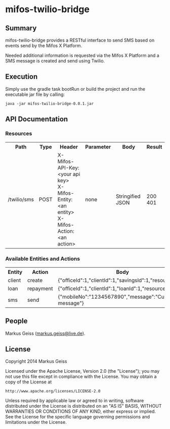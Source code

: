 # mifos-twilio-bridge #

## Summary ##
mifos-twilio-bridge provides a RESTful interface to send SMS based on
events send by the Mifos X Platform.

Needed additional information is requested via the Mifos X Platform and
a SMS message is created and send using Twilio.

## Execution ##
Simply use the gradle task bootRun or build the project and run the
executable jar file by calling:

    java -jar mifos-twilio-bridge-0.0.1.jar

## API Documentation ##

### Resources ###

<table style='border:0'>
    <tr>
        <th>Path</th>
        <th>Type</th>
        <th>Header</th>
        <th>Parameter</th>
        <th>Body</th>
        <th>Result</th>
    </tr>
    <tr>
        <td>/twilio/sms</td>
        <td>POST</td>
        <td>X-Mifos-API-Key: &lt;your api key&gt;<br>X-Mifos-Entity: &lt;an entity&gt;<br>X-Mifos-Action: &lt;an action&gt;</td>
        <td>none</td>
        <td>Stringified JSON</td>
        <td>200<br>401</td>
    </tr>
</table>

### Available Entities and Actions ###

<table style='border:0'>
    <tr>
        <th>Entity</th>
        <th>Action</th>
        <th>Body</th>
    </tr>
    <tr>
        <td>client</td>
        <td>create</td>
        <td>{"officeId":1,"clientId":1,"savingsId":1,"resourceId":1}</td>
    </tr>
    <tr>
        <td>loan</td>
        <td>repayment</td>
        <td>{"officeId":1,"clientId":1,"loanId":1,"resourceId":1}</td>
    </tr>
    <tr>
        <td>sms</td>
        <td>send</td>
        <td>{"mobileNo":"1234567890","message":"Custom message"}</td>
    </tr>
</table>

## People ##
Markus Geiss (markus.geiss@live.de).

## License ##
Copyright 2014 Markus Geiss

Licensed under the Apache License, Version 2.0 (the "License");
you may not use this file except in compliance with the License.
You may obtain a copy of the License at

    http://www.apache.org/licenses/LICENSE-2.0

Unless required by applicable law or agreed to in writing, software
distributed under the License is distributed on an "AS IS" BASIS,
WITHOUT WARRANTIES OR CONDITIONS OF ANY KIND, either express or implied.
See the License for the specific language governing permissions and
limitations under the License.
